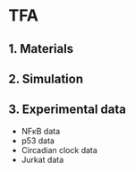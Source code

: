 # TFA
## 1. Materials
## 2. Simulation
## 3. Experimental data
+ NFκB data
+ p53 data
+ Circadian clock data
+ Jurkat data
